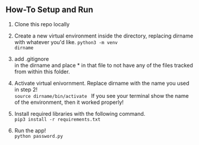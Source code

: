 ## How-To Setup and Run 

1. Clone this repo locally

2.  Create a new virtual environment inside the directory, replacing dirname with whatever you'd like.
    <code>python3 -m venv dirname</code>

3. add .gitignore <br>in the dirname and place * in that file to not have any of the files tracked from within this folder.    

4. Activate virtual enivornment. Replace dirname with the name you used in step 2!</br>
    <code>source dirname/bin/activate </code>
    If you see your terminal show the name of the environment, then it worked properly!

5. Install required libraries with the following command.<br>
<code>pip3 install -r requirements.txt</code>

6. Run the app! <br>
    <code>python password.py</code>